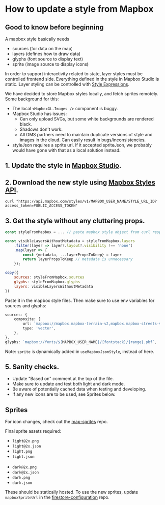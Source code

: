 # How to update a style from Mapbox

## Good to know before beginning

A mapbox style basically needs

- sources (for data on the map)
- layers (defines how to draw data)
- glyphs (font source to display text)
- sprite (image source to display icons)

In order to support interactivity related to state, layer styles must be controlled frontend side. Everything defined in the style in Mapbox Studio is static. Layer styling can be controlled with [Style Expressions](https://docs.mapbox.com/style-spec/reference/expressions/).

We have decided to store Mapbox styles locally, and fetch sprites remotely. Some background for this:

- The local `<MapboxGL.Images />` component is buggy.
- Mapbox Studio has issues:
  - Can only upload SVGs, but some white backgrounds are rendered black.
  - Shadows don't work.
  - All OMS partners need to maintain duplicate versions of style and images in the cloud. Can easily result in bugs/inconsistencies.
- styleJson requires a sprite url. If it accepted spriteJson, we probably would have gone with that as a local solution instead.

## 1. Update the style in [Mapbox Studio](http://studio.mapbox.com/).

## 2. Download the new style using [Mapbox Styles API](https://docs.mapbox.com/api/maps/styles/#retrieve-a-style).

```
curl "https://api.mapbox.com/styles/v1/MAPBOX_USER_NAME/STYLE_URL_ID?access_token=PUBLIC_ACCESS_TOKEN"
```

## 3. Get the style without any cluttering props.

```js
const styleFromMapbox = ... // paste mapbox style object from curl response here

const visibleLayersWithoutMetadata = styleFromMapbox.layers
    .filter(layer => layer?.layout?.visibility !== 'none')
    .map(layer => {
        const {metadata, ...layerPropsToKeep} = layer
        return layerPropsToKeep // metadata is unnecessary
    });

copy({
    sources: styleFromMapbox.sources
    glyphs: styleFromMapbox.glyphs
    layers: visibleLayersWithoutMetadata
})
```

Paste it in the mapbox style files. Then make sure to use env variables for sources and glyphs:

```ts
sources: {
    composite: {
        url: `mapbox://mapbox.mapbox-terrain-v2,mapbox.mapbox-streets-v8,${MAPBOX_USER_NAME}.${MAPBOX_NSR_TILESET_ID}`,
        type: 'vector',
    },
},
glyphs: `mapbox://fonts/${MAPBOX_USER_NAME}/{fontstack}/{range}.pbf`,
```

Note: `sprite` is dynamically added in `useMapboxJsonStyle`, instead of here.

## 5. Sanity checks.

- Update "Based on" comment at the top of the file.
- Make sure to update and test both light and dark mode.
- Be aware of potentially cached data when testing and developing.
- If any new icons are to be used, see Sprites below.

## Sprites

For icon changes, check out the [map-sprites](https://github.com/AtB-AS/map-sprites) repo.

Final sprite assets required:

- `light@2x.png`
- `light@2x.json`
- `light.png`
- `light.json`
  <br /><br />
- `dark@2x.png`
- `dark@2x.json`
- `dark.png`
- `dark.json`

These should be statically hosted.
To use the new sprites, update `mapboxSpriteUrl` in the [firestore-configuration](https://github.com/AtB-AS/firestore-configuration) repo.
